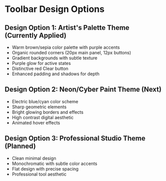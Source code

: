 # Toolbar Design Options

## Design Option 1: Artist's Palette Theme (Currently Applied)
- Warm brown/sepia color palette with purple accents
- Organic rounded corners (20px main panel, 12px buttons)
- Gradient backgrounds with subtle texture
- Purple glow for active states
- Distinctive red Clear button
- Enhanced padding and shadows for depth

## Design Option 2: Neon/Cyber Paint Theme (Next)
- Electric blue/cyan color scheme
- Sharp geometric elements
- Bright glowing borders and effects
- High contrast digital aesthetic
- Animated hover effects

## Design Option 3: Professional Studio Theme (Planned)
- Clean minimal design
- Monochromatic with subtle color accents
- Flat design with precise spacing
- Professional tool aesthetic